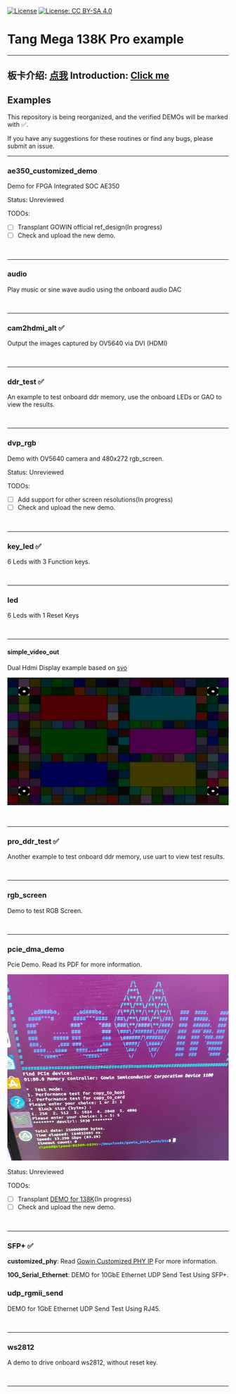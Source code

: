 [![License](https://img.shields.io/badge/License-Apache_2.0-blue.svg)](https://opensource.org/licenses/Apache-2.0)    [![License: CC BY-SA 4.0](https://img.shields.io/badge/License-CC_BY--SA_4.0-lightgrey.svg)](https://creativecommons.org/licenses/by-sa/4.0/)  

# Tang Mega 138K Pro example

---
板卡介绍: [点我](https://wiki.sipeed.com/hardware/zh/tang/tang-mega-138k/mega-138k.html)
Introduction: [Click me](https://wiki.sipeed.com/hardware/en/tang/tang-mega-138k/mega-138k.html)
---

## Examples

This repository is being reorganized, and the verified DEMOs will be marked with ✅.


If you have any suggestions for these routines or find any bugs, please submit an issue.

***

### ae350_customized_demo

Demo for FPGA Integrated SOC AE350

Status: Unreviewed

TODOs:

- [ ] Transplant GOWIN official ref_design(In progress)
- [ ] Check and upload the new demo.

<br>

***

### audio

Play music or sine wave audio using the onboard audio DAC

<br>

***

### cam2hdmi_alt ✅

Output the images captured by OV5640 via DVI (HDMI)

<br>

***

### ddr_test ✅

An example to test onboard ddr memory, use the onboard LEDs or GAO to view the results.

<br>

***

### dvp_rgb

Demo with OV5640 camera and 480x272 rgb_screen.

Status: Unreviewed

TODOs:

- [ ] Add support for other screen resolutions(In progress)
- [ ] Check and upload the new demo.

<br>

***

### key_led  ✅

6 Leds with 3 Function keys.

<br>

***

### led

6 Leds with 1 Reset Keys

<br>

***

#### simple_video_out

Dual Hdmi Display example based on [svo](https://github.com/cliffordwolf/SimpleVOut)

![svo_example](./.assets/svo_example.png)

<br>

***

### pro_ddr_test ✅

Another example to test onboard ddr memory, use uart to view test results.

<br>

***

### rgb_screen

Demo to test RGB Screen.

<br>

***

### pcie_dma_demo 

Pcie Demo. Read its PDF for more information.

![pcie_speed_demo](./.assets/pcie_speed_demo.png)

Status: Unreviewed

TODOs:
- [ ] Transplant [DEMO for 138K](https://github.com/sipeed/TangMega-138K-example/tree/main/pcie_dma_demo)(In progress)
- [ ] Check and upload the new demo.

<br>

***

### SFP+ ✅

**customized_phy**: Read [Gowin Customized PHY IP](sfp+/docs/IPUG1024-1.5E.pdf) For more information.

**10G_Serial_Ethernet**: DEMO for 10GbE Ethernet UDP Send Test Using SFP+.

### udp_rgmii_send

DEMO for 1GbE Ethernet UDP Send Test Using RJ45.

<br>

***

### ws2812

A demo to drive onboard ws2812, without reset key.

<br>

***
